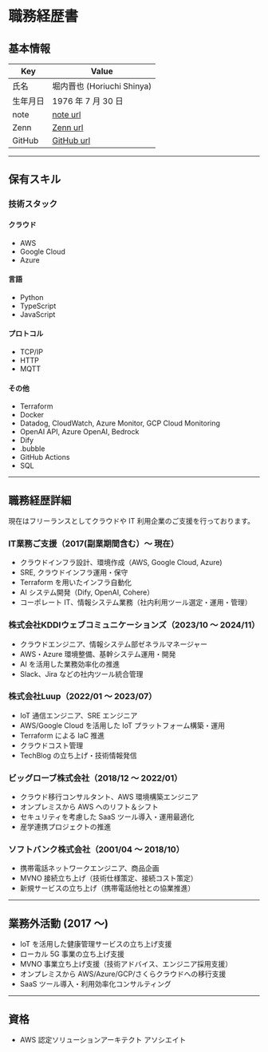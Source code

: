 # 職務経歴書

## 基本情報

| Key      | Value                           |
|----------|---------------------------------|
| 氏名     | 堀内晋也 (Horiuchi Shinya)      |
| 生年月日 | 1976 年 7 月 30 日                   |
| note     | [note url](https://note.com/chiwamaru) |
| Zenn     | [Zenn url](https://zenn.dev/chiwamaru) |
| GitHub   | [GitHub url](https://github.com/chiwamaru) |

---

## 保有スキル

### 技術スタック

#### クラウド

- AWS
- Google Cloud
- Azure

#### 言語

- Python
- TypeScript
- JavaScript

#### プロトコル

- TCP/IP
- HTTP
- MQTT

#### その他

- Terraform
- Docker
- Datadog, CloudWatch, Azure Monitor, GCP Cloud Monitoring
- OpenAI API, Azure OpenAI, Bedrock
- Dify
- .bubble
- GitHub Actions
- SQL

---

## 職務経歴詳細

現在はフリーランスとしてクラウドや IT 利用企業のご支援を行っております。

### IT業務ご支援（2017(副業期間含む）〜 現在）

- クラウドインフラ設計、環境作成（AWS, Google Cloud, Azure)
- SRE, クラウドインフラ運用・保守
- Terraform を用いたインフラ自動化
- AI システム開発（Dify, OpenAI, Cohere）
- コーポレート IT、情報システム業務（社内利用ツール選定・運用・管理）

### 株式会社KDDIウェブコミュニケーションズ（2023/10 〜 2024/11）

- クラウドエンジニア、情報システム部ゼネラルマネージャー
- AWS・Azure 環境整備、基幹システム運用・開発
- AI を活用した業務効率化の推進
- Slack、Jira などの社内ツール統合管理

### 株式会社Luup（2022/01 〜 2023/07）

- IoT 通信エンジニア、SRE エンジニア
- AWS/Google Cloud を活用した IoT プラットフォーム構築・運用
- Terraform による IaC 推進
- クラウドコスト管理
- TechBlog の立ち上げ・技術情報発信

### ビッグローブ株式会社（2018/12 〜 2022/01）

- クラウド移行コンサルタント、AWS 環境構築エンジニア
- オンプレミスから AWS へのリフト＆シフト
- セキュリティを考慮した SaaS ツール導入・運用最適化
- 産学連携プロジェクトの推進

### ソフトバンク株式会社（2001/04 〜 2018/10）

- 携帯電話ネットワークエンジニア、商品企画
- MVNO 接続立ち上げ（技術仕様策定、接続コスト策定）
- 新規サービスの立ち上げ（携帯電話他社との協業推進）

---

## 業務外活動 (2017 ～)

- IoT を活用した健康管理サービスの立ち上げ支援
- ローカル 5G 事業の立ち上げ支援
- MVNO 事業立ち上げ支援（技術アドバイス、エンジニア採用支援）
- オンプレミスから AWS/Azure/GCP/さくらクラウドへの移行支援
- SaaS ツール導入・利用効率化コンサルティング

---

## 資格

- AWS 認定ソリューションアーキテクト アソシエイト
